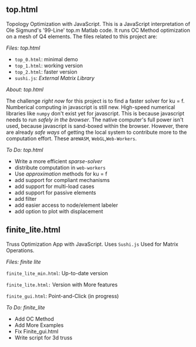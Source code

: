 ## top.html

Topology Optimization with JavaScript.  This is a JavaScript interpretation of Ole Sigmund's '99-Line' top.m Matlab code. It runs OC Method optimization on a mesh of Q4 elements.  The files related to this project are:

*Files: top.html*

* `top_0.html`: minimal demo
* `top_1.html`: working version
* `top_2.html`: faster version
* `sushi.js`: *External Matrix Library*

*About: top.html*

The challenge *right now* for this project is to find a faster solver for ku = f.  Numberical computing in javascript is still new. High-speed numerical libraries like `numpy` don't exist yet for javascript.  This is because javascript needs to run *safely in the browser*.  The native computer's full power isn't used, because javascript is sand-boxed within the browser.  However, there are already *safe ways* of getting the local system to contribute more to the computation effort. These are`WASM`, `WebGL`,`Web-Workers`.

*To Do: top.html*
* Write a more efficient *sparse-solver*
* distribute computation in `web-workers`
* Use *approximation* methods for ku = f
* add support for compliant mechanisms
* add support for multi-load cases
* add support for passive elements
* add filter
* add easier access to node/element labeler
* add option to plot with displacement

## finite_lite.html

Truss Optimization App with JavaScript. Uses `Sushi.js` Used for Matrix Operations. 

*Files: finite lite*

`finite_lite_min.html`: Up-to-date version

`finite_lite.html:` Version with More features

`finite_gui.html`: Point-and-Click (in progress)

*To Do: finite_lite*
* Add OC Method
* Add More Examples
* Fix Finite_gui.html
* Write script for 3d truss
